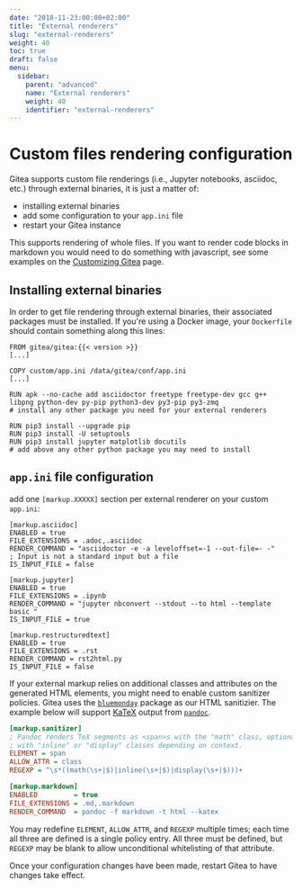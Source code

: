 ```yaml
---
date: "2018-11-23:00:00+02:00"
title: "External renderers"
slug: "external-renderers"
weight: 40
toc: true
draft: false
menu:
  sidebar:
    parent: "advanced"
    name: "External renderers"
    weight: 40
    identifier: "external-renderers"
---
```


# Custom files rendering configuration

Gitea supports custom file renderings (i.e., Jupyter notebooks, asciidoc, etc.) through external binaries, 
it is just a matter of:

* installing external binaries
* add some configuration to your `app.ini` file
* restart your Gitea instance

This supports rendering of whole files. If you want to render code blocks in markdown you would need to do something with javascript, see some examples on the [Customizing Gitea](../customizing-gitea) page.

## Installing external binaries

In order to get file rendering through external binaries, their associated packages must be installed. 
If you're using a Docker image, your `Dockerfile` should contain something along this lines:

```
FROM gitea/gitea:{{< version >}}
[...]

COPY custom/app.ini /data/gitea/conf/app.ini
[...]

RUN apk --no-cache add asciidoctor freetype freetype-dev gcc g++ libpng python-dev py-pip python3-dev py3-pip py3-zmq
# install any other package you need for your external renderers

RUN pip3 install --upgrade pip
RUN pip3 install -U setuptools
RUN pip3 install jupyter matplotlib docutils 
# add above any other python package you may need to install
```

## `app.ini` file configuration

add one `[markup.XXXXX]` section per external renderer on your custom `app.ini`:

```
[markup.asciidoc]
ENABLED = true
FILE_EXTENSIONS = .adoc,.asciidoc
RENDER_COMMAND = "asciidoctor -e -a leveloffset=-1 --out-file=- -"
; Input is not a standard input but a file
IS_INPUT_FILE = false

[markup.jupyter]
ENABLED = true
FILE_EXTENSIONS = .ipynb
RENDER_COMMAND = "jupyter nbconvert --stdout --to html --template basic "
IS_INPUT_FILE = true

[markup.restructuredtext]
ENABLED = true
FILE_EXTENSIONS = .rst
RENDER_COMMAND = rst2html.py
IS_INPUT_FILE = false
```

If your external markup relies on additional classes and attributes on the generated HTML elements, you might need to enable custom sanitizer policies. Gitea uses the [`bluemonday`](https://godoc.org/github.com/microcosm-cc/bluemonday) package as our HTML sanitizier. The example below will support [KaTeX](https://katex.org/) output from [`pandoc`](https://pandoc.org/).

```ini
[markup.sanitizer]
; Pandoc renders TeX segments as <span>s with the "math" class, optionally
; with "inline" or "display" classes depending on context.
ELEMENT = span
ALLOW_ATTR = class
REGEXP = ^\s*((math(\s+|$)|inline(\s+|$)|display(\s+|$)))+

[markup.markdown]
ENABLED         = true
FILE_EXTENSIONS = .md,.markdown
RENDER_COMMAND  = pandoc -f markdown -t html --katex
```

You may redefine `ELEMENT`, `ALLOW_ATTR`, and `REGEXP` multiple times; each time all three are defined is a single policy entry. All three must be defined, but `REGEXP` may be blank to allow unconditional whitelisting of that attribute.

Once your configuration changes have been made, restart Gitea to have changes take effect.
